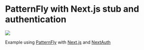 # PatternFly with Next.js stub and authentication

[<img src="https://github.com/wojta/patternfly-next-js-stub/actions/workflows/node.js.yml/badge.svg">](https://github.com/wojta/patternfly-next-js-stub/actions/workflows/node.js.yml)

Example using [PatternFly](https://www.patternfly.org/v4/) with [Next.js](https://nextjs.org/) and [NextAuth](https://next-auth.js.org/)
